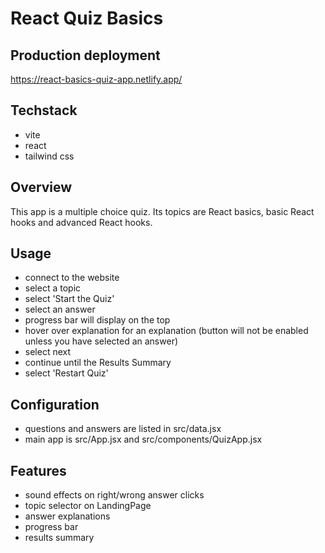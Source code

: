 # React Quiz Basics

## Production deployment

https://react-basics-quiz-app.netlify.app/

## Techstack

- vite
- react
- tailwind css

## Overview

This app is a multiple choice quiz. Its topics are React basics, basic React hooks and advanced React hooks.

## Usage

- connect to the website
- select a topic
- select 'Start the Quiz'
- select an answer
- progress bar will display on the top
- hover over explanation for an explanation (button will not be enabled unless you have selected an answer)
- select next
- continue until the Results Summary
- select 'Restart Quiz'

## Configuration

- questions and answers are listed in src/data.jsx
- main app is src/App.jsx and src/components/QuizApp.jsx

## Features

- sound effects on right/wrong answer clicks
- topic selector on LandingPage
- answer explanations
- progress bar
- results summary
